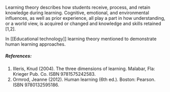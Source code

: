 Learning theory describes how students receive, process, and retain knowledge during learning. Cognitive, emotional, and environmental influences, as well as prior experience, all play a part in how understanding, or a world view, is acquired or changed and knowledge and skills retained [1,2].

In [[Educational technology]] learning theory mentioned to demonstrate human learning approaches.






##### References:

1. Illeris, Knud (2004). The three dimensions of learning. Malabar, Fla: Krieger Pub. Co. ISBN 9781575242583. 
2. Ormrod, Jeanne (2012). Human learning (6th ed.). Boston: Pearson. ISBN 9780132595186. 
